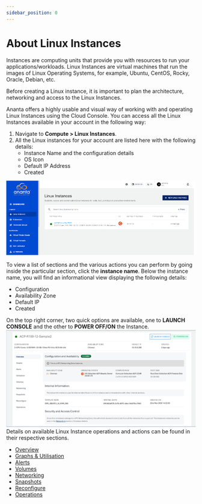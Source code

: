 ```yaml
---
sidebar_position: 0
---
```

# About Linux Instances

Instances are computing units that provide you with resources to run your applications/workloads. Linux Instances are virtual machines that run the images of Linux Operating Systems, for example, Ubuntu, CentOS, Rocky, Oracle, Debian, etc.

Before creating a Linux instance, it is important to plan the architecture, networking and access to the Linux Instances. 

Ananta offers a highly usable and visual way of working with and operating Linux Instances using the Cloud Console. You can access all the Linux Instances available in your account in the following way:

1. Navigate to **Compute > Linux Instances**.
2. All the Linux instances for your account are listed here with the following details:
	- Instance Name and the configuration details
	- OS Icon
	- Default IP Address
	- Created

![Create Linux Instance](img/CreatingLinuxInstances1.png)

To view a list of sections and the various actions you can perform by going inside the particular section, click the **instance name**. Below the instance name, you will find an informational view displaying the following details:

- Configuration
- Availability Zone
- Default IP
- Created 

On the top right corner, two quick options are available, one to **LAUNCH CONSOLE** and the other to **POWER OFF/ON** the Instance.
![Launch Console](img/LaunchConsole.png)
Details on available Linux Instance operations and actions can be found in their respective sections.

- [Overview](ViewingDetailsofLinuxInstances.md)
- [Graphs & Utilisation](ViewingGraphsandUtilizationofLinuxInstances.md)
- [Alerts](ConfiguringAlertsonLinuxInstances.md)
- [Volumes](VolumeManagementwithLinuxInstances.md)
- [Networking](NetworkingManagementwithLinuxInstances.md)
- [Snapshots](WorkingwithLinuxInstanceSnapshots.md)
- [Reconfigure](ReconfiguringLinuxInstances.md)
- [Operations](LinuxInstanceOperations.md)


